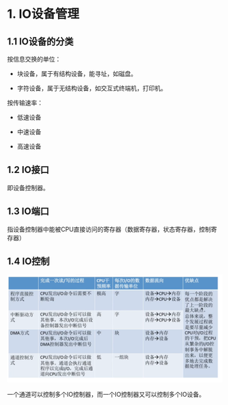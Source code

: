 # 1. IO设备管理

## 1.1 IO设备的分类

按信息交换的单位：

- 块设备，属于有结构设备，能寻址，如磁盘。

- 字符设备，属于无结构设备，如交互式终端机，打印机。

按传输速率：

- 低速设备

- 中速设备

- 高速设备

## 1.2 IO接口

即设备控制器。

## 1.3 IO端口

指设备控制器中能被CPU直接访问的寄存器（数据寄存器，状态寄存器，控制寄存器）



## 1.4 IO控制

![](https://raw.githubusercontent.com/Nottoocold/img/main/os/IO%E6%8E%A7%E5%88%B6%E6%96%B9%E6%B3%95.png)

一个通道可以控制多个IO控制器，而一个IO控制器又可以控制多个IO设备。
